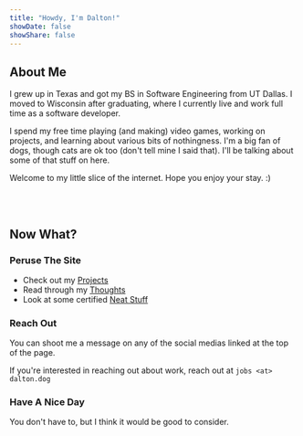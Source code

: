 ```yaml
---
title: "Howdy, I'm Dalton!"
showDate: false
showShare: false
---
```


## About Me

I grew up in Texas and got my BS in Software Engineering from UT Dallas. I moved to Wisconsin after graduating, where I currently live and work full time as a software developer.  
  
I spend my free time playing (and making) video games, working on projects, and learning about various bits of nothingness. I'm a big fan of dogs, though cats are ok too (don't tell mine I said that). I'll be talking about some of that stuff on here.

Welcome to my little slice of the internet. Hope you enjoy your stay. :)  

\
<br> 

## Now What?

### Peruse The Site

- Check out my [Projects](/projects)
- Read through my [Thoughts](/thoughts)
- Look at some certified [Neat Stuff](/neat-stuff)
  
### Reach Out

You can shoot me a message on any of the social medias linked at the top of the page.  
  
If you're interested in reaching out about work, reach out at `jobs <at> dalton.dog`

### Have A Nice Day

You don't have to, but I think it would be good to consider.

